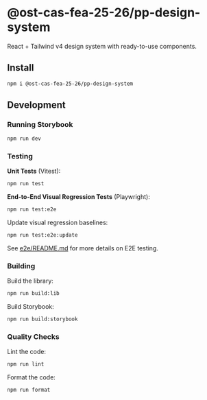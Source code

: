 # @ost-cas-fea-25-26/pp-design-system

React + Tailwind v4 design system with ready-to-use components.

## Install

```bash
npm i @ost-cas-fea-25-26/pp-design-system
```

## Development

### Running Storybook

```bash
npm run dev
```

### Testing

**Unit Tests** (Vitest):
```bash
npm run test
```

**End-to-End Visual Regression Tests** (Playwright):
```bash
npm run test:e2e
```

Update visual regression baselines:
```bash
npm run test:e2e:update
```

See [e2e/README.md](./e2e/README.md) for more details on E2E testing.

### Building

Build the library:
```bash
npm run build:lib
```

Build Storybook:
```bash
npm run build:storybook
```

### Quality Checks

Lint the code:
```bash
npm run lint
```

Format the code:
```bash
npm run format
```
